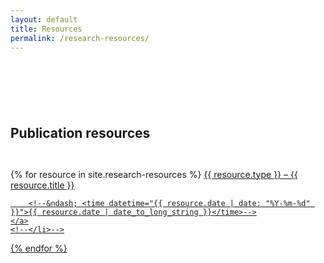 ```yaml
---
layout: default
title: Resources
permalink: /research-resources/
---
```


<div style='margin-top:50px;margin-bottom:50px'>
<br>
</div>

## Publication resources

<div style='margin-top:10px;margin-bottom:10px'>
<br>
</div>
<!--<ul style="list-style-type:none">-->
<div>
  {% for resource in site.research-resources %}
    <!--<li>-->
	<a href="{{ resource.url }}">
        {{ resource.type }} &ndash;  {{ resource.title }}
		
		<!--&ndash; <time datetime="{{ resource.date | date: "%Y-%m-%d" }}">{{ resource.date | date_to_long_string }}</time>-->
    </a>
    <!--</li>-->
  {% endfor %}
</div>
<!--</ul>-->

